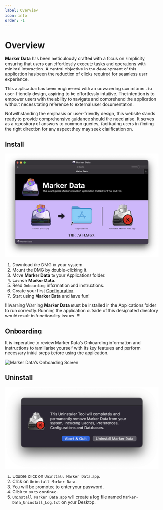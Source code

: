 ```yaml
---
label: Overview
icon: info
order: -1
---
```

# Overview

**Marker Data** has been meticulously crafted with a focus on simplicity, ensuring that users can effortlessly execute tasks and operations with minimal interaction. A central objective in the development of this application has been the reduction of clicks required for seamless user experience.

This application has been engineered with an unwavering commitment to user-friendly design, aspiring to be effortlessly intuitive. The intention is to empower users with the ability to navigate and comprehend the application without necessitating reference to external user documentation.

Notwithstanding the emphasis on user-friendly design, this website stands ready to provide comprehensive guidance should the need arise. It serves as a repository of answers to common queries, facilitating users in finding the right direction for any aspect they may seek clarification on.

## Install

![Marker Data's DMG](/assets/md-install.png)

1. Download the DMG to your system.
2. Mount the DMG by double-clicking it.
3. Move **Marker Data** to your Applications folder.
4. Launch **Marker Data**.
5. Read `Onboarding` information and instructions.
6. Create your first [Configuration](/user-guide/configurations).
7. Start using **Marker Data** and have fun!

!!!warning Warning
**Marker Data** must be installed in the Applications folder to run correctly. Running the application outside of this designated directory would result in functionality issues.
!!!

## Onboarding

It is imperative to review Marker Data’s Onboarding information and instructions to familiarise yourself with its key features and perform necessary initial steps before using the application.

![Marker Data's Onboarding Screen](/assets/md-onboarding.gif)

## Uninstall

![Uninstall Marker Data](/assets/md-uninstall.png)

1. Double click on `Uninstall Marker Data.app`.
2. Click on `Uninstall Marker Data`.
3. You will be promoted to enter your password.
4. Click to `OK` to continue.
5. `Uninstall Marker Data.app` will create a log file named `Marker-Data_Uninstall_Log.txt` on your Desktop.